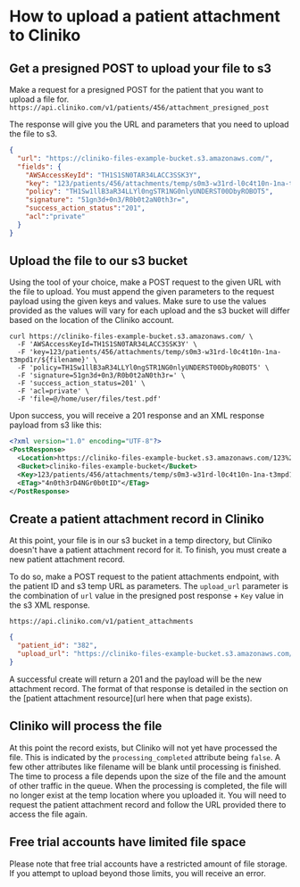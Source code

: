 # How to upload a patient attachment to Cliniko

## Get a presigned POST to upload your file to s3

Make a request for a presigned POST for the patient that you want to upload a file for.
`https://api.cliniko.com/v1/patients/456/attachment_presigned_post`

The response will give you the URL and parameters that you need to upload the file to s3.
```json
{
  "url": "https://cliniko-files-example-bucket.s3.amazonaws.com/",
  "fields": {
    "AWSAccessKeyId": "TH1S1SN0TAR34LACC3SSK3Y",
    "key": "123/patients/456/attachments/temp/s0m3-w31rd-l0c4t10n-1na-t3mpd1r/${filename}",
    "policy": "TH1Sw1llB3aR34LLYl0ngSTR1NG0nlyUNDERST00DbyROBOT5",
    "signature": "51gn3d+0n3/R0b0t2aN0th3r=",
    "success_action_status":"201",
    "acl":"private"
  }
} 
```

## Upload the file to our s3 bucket

Using the tool of your choice, make a POST request to the given URL with the file to upload. You must append the given parameters to the request payload using the given keys and values. Make sure to use the values provided as the values will vary for each upload and the s3 bucket will differ based on the location of the Cliniko account.

```
curl https://cliniko-files-example-bucket.s3.amazonaws.com/ \
  -F 'AWSAccessKeyId=TH1S1SN0TAR34LACC3SSK3Y' \
  -F 'key=123/patients/456/attachments/temp/s0m3-w31rd-l0c4t10n-1na-t3mpd1r/${filename}' \
  -F 'policy=TH1Sw1llB3aR34LLYl0ngSTR1NG0nlyUNDERST00DbyROBOT5' \
  -F 'signature=51gn3d+0n3/R0b0t2aN0th3r=' \
  -F 'success_action_status=201' \
  -F 'acl=private' \
  -F 'file=@/home/user/files/test.pdf'
```

Upon success, you will receive a 201 response and an XML response payload from s3 like this:
```xml
<?xml version="1.0" encoding="UTF-8"?>
<PostResponse>
  <Location>https://cliniko-files-example-bucket.s3.amazonaws.com/123%2Fpatients%2F456%2Fattachments%2Ftemp%2Fs0m3-w31rd-l0c4t10n-1na-t3mpd1r%2Fthe-name-of-the-file.txt</Location>
  <Bucket>cliniko-files-example-bucket</Bucket>
  <Key>123/patients/456/attachments/temp/s0m3-w31rd-l0c4t10n-1na-t3mpd1r/the-name-of-the-file.txt</Key>
  <ETag>"4n0th3rD4NGr0b0tID"</ETag>
</PostResponse>
```

## Create a patient attachment record in Cliniko

At this point, your file is in our s3 bucket in a temp directory, but Cliniko doesn't have a patient attachment record for it. To finish, you must create a new patient attachment record.

To do so, make a POST request to the patient attachments endpoint, with the patient ID and s3 temp URL as parameters. The `upload_url` parameter is the combination of `url` value in the presigned post response + `Key` value in the s3 XML response.

`https://api.cliniko.com/v1/patient_attachments`
```json
{
  "patient_id": "382",
  "upload_url": "https://cliniko-files-example-bucket.s3.amazonaws.com/123/patients/456/attachments/temp/s0m3-w31rd-l0c4t10n-1na-t3mpd1r/the-name-of-the-file.txt"
}
```

A successful create will return a 201 and the payload will be the new attachment record. The format of that response is detailed in the section on the [patient attachment resource](url here when that page exists).

## Cliniko will process the file

At this point the record exists, but Cliniko will not yet have processed the file. This is indicated by the `processing_completed` attribute being `false`. A few other attributes like filename will be blank until processing is finished. The time to process a file depends upon the size of the file and the amount of other traffic in the queue. When the processing is completed, the file will no longer exist at the temp location where you uploaded it. You will need to request the patient attachment record and follow the URL provided there to access the file again.

## Free trial accounts have limited file space

Please note that free trial accounts have a restricted amount of file storage. If you attempt to upload beyond those limits, you will receive an error.
